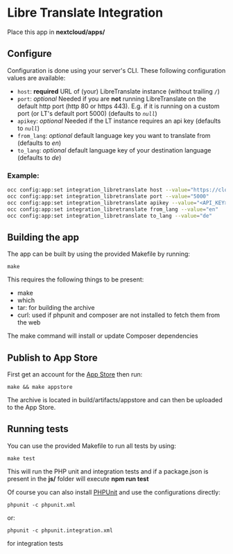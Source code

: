 # Libre Translate Integration
Place this app in **nextcloud/apps/**

## Configure

Configuration is done using your server's CLI. These following configuration values are available:

- `host`: **required** URL of (your) LibreTranslate instance (without trailing `/`)
- `port`: _optional_ Needed if you are **not** running LibreTranslate on the default http port (http 80 or https 443). E.g. if it is running on a custom port (or LT's default port 5000) (defaults to _`null`_)
- `apikey`: _optional_ Needed if the LT instance requires an api key (defaults to _`null`_)
- `from_lang`: _optional_ default language key you want to translate from (defaults to _en_)
- `to_lang`: _optional_ default language key of your destination language (defaults to _de_)


### Example:
```bash
occ config:app:set integration_libretranslate host --value="https://cloud.your-domain.tld"
occ config:app:set integration_libretranslate port --value="5000"
occ config:app:set integration_libretranslate apikey --value="<API_KEY>"
occ config:app:set integration_libretranslate from_lang --value="en"
occ config:app:set integration_libretranslate to_lang --value="de"
```

## Building the app

The app can be built by using the provided Makefile by running:

    make

This requires the following things to be present:
* make
* which
* tar: for building the archive
* curl: used if phpunit and composer are not installed to fetch them from the web

The make command will install or update Composer dependencies 

## Publish to App Store

First get an account for the [App Store](http://apps.nextcloud.com/) then run:

    make && make appstore

The archive is located in build/artifacts/appstore and can then be uploaded to the App Store.

## Running tests
You can use the provided Makefile to run all tests by using:

    make test

This will run the PHP unit and integration tests and if a package.json is present in the **js/** folder will execute **npm run test**

Of course you can also install [PHPUnit](http://phpunit.de/getting-started.html) and use the configurations directly:

    phpunit -c phpunit.xml

or:

    phpunit -c phpunit.integration.xml

for integration tests
